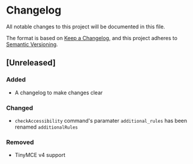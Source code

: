 # Changelog
All notable changes to this project will be documented in this file.

The format is based on [Keep a Changelog](https://keepachangelog.com/en/1.0.0/),
and this project adheres to [Semantic Versioning](https://semver.org/spec/v2.0.0.html).

## [Unreleased]
### Added
- A changelog to make changes clear

### Changed
- `checkAccessibility` command's paramater `additional_rules` has been renamed `additionalRules`

### Removed
- TinyMCE v4 support

